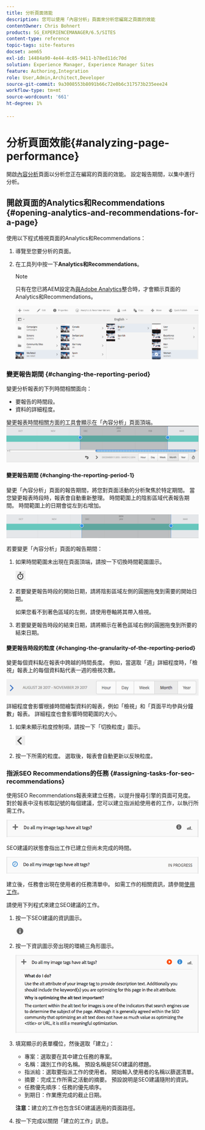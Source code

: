```yaml
---
title: 分析頁面效能
description: 您可以使用「內容分析」頁面來分析您編寫之頁面的效能
contentOwner: Chris Bohnert
products: SG_EXPERIENCEMANAGER/6.5/SITES
content-type: reference
topic-tags: site-features
docset: aem65
exl-id: 14484a90-4e44-4c85-9411-b78ed11dc70d
solution: Experience Manager, Experience Manager Sites
feature: Authoring,Integration
role: User,Admin,Architect,Developer
source-git-commit: 9a3008553b8091b66c72e0b6c317573b235eee24
workflow-type: tm+mt
source-wordcount: '661'
ht-degree: 1%

---
```


# 分析頁面效能{#analyzing-page-performance}

開啟[內容分析](/help/sites-authoring/content-insights.md)頁面以分析您正在編寫的頁面的效能。 設定報告期間，以集中進行分析。

## 開啟頁面的Analytics和Recommendations {#opening-analytics-and-recommendations-for-a-page}

使用以下程式檢視頁面的Analytics和Recommendations：

1. 導覽至您要分析的頁面。
1. 在工具列中按一下&#x200B;**Analytics和Recommendations**。

   >[!NOTE]
   >
   >只有在您已將AEM設定為[與Adobe Analytics](/help/sites-administering/adobeanalytics-connect.md)整合時，才會顯示頁面的Analytics和Recommendations。

   ![screen-shot_2019-03-05at115319](assets/screen-shot_2019-03-05at115319.png)

### 變更報告期間 {#changing-the-reporting-period}

變更分析報表的下列時間相關面向：

* 要報告的時間段。
* 資料的詳細程度。

變更報表時間相關方面的工具會顯示在「內容分析」頁面頂端。 ![chlimage_1-126](assets/chlimage_1-126.png)

#### 變更報告期間 {#changing-the-reporting-period-1}

變更「內容分析」頁面的報告期間，將您對頁面活動的分析聚焦於特定期間。 當您變更報表時段時，報表會自動重新整理。 時間範圍上的陰影區域代表報告期間。 時間範圍上的日期會從左到右增加。

![chlimage_1-127](assets/chlimage_1-127.png)

若要變更「內容分析」頁面的報告期間：

1. 如果時間範圍未出現在頁面頂端，請按一下切換時間範圍圖示。

   ![切換時間範圍](do-not-localize/chlimage_1-22.png)

1. 若要變更報告時段的開始日期，請將陰影區域左側的圓圈拖曳到需要的開始日期。

   如果您看不到著色區域的左側，請使用卷軸將其帶入檢視。

1. 若要變更報告時段的結束日期，請將顯示在著色區域右側的圓圈拖曳到所要的結束日期。

#### 變更報告時段的粒度 {#changing-the-granularity-of-the-reporting-period}

變更每個資料點在報表中跨越的時間長度。 例如，當選取「週」詳細程度時，「檢視」報表上的每個資料點代表一週的檢視次數。

![screen_shot_2017-11-29at141001](assets/screen_shot_2017-11-29at141001.png)

詳細程度會影響根據時間繪製資料的報表，例如「檢視」和「頁面平均參與分鐘數」報表。 詳細程度也會影響時間範圍的大小。

1. 如果未顯示粒度控制項，請按一下「切換粒度」圖示。

   ![chlimage_1-128](assets/chlimage_1-128.png)

1. 按一下所需的粒度。 選取後，報表會自動更新以反映粒度。

### 指派SEO Recommendations的任務 {#assigning-tasks-for-seo-recommendations}

使用SEO Recommendations報表來建立任務，以提升搜尋引擎的頁面可見度。 對於報表中沒有核取記號的每個建議，您可以建立指派給使用者的工作，以執行所需工作。

![chlimage_1-129](assets/chlimage_1-129.png)

SEO建議的狀態會指出工作已建立但尚未完成的時間。

![chlimage_1-130](assets/chlimage_1-130.png)

建立後，任務會出現在使用者的任務清單中。 如需工作的相關資訊，請參閱[使用工作](/help/sites-authoring/task-content.md)。

請使用下列程式來建立SEO建議的工作。

1. 按一下SEO建議的資訊圖示。

   ![資訊圖示](do-not-localize/chlimage_1-23.png)

1. 按一下資訊圖示旁出現的環繞三角形圖示。

   ![chlimage_1-131](assets/chlimage_1-131.png)

1. 填寫顯示的表單欄位，然後選取「建立」：

   * 專案：選取要在其中建立任務的專案。
   * 名稱：識別工作的名稱。 預設名稱是SEO建議的標題。
   * 指派給：選取要指派工作的使用者。 開始輸入使用者的名稱以篩選清單。
   * 摘要：完成工作所需之活動的摘要。 預設說明是SEO建議隨附的資訊。
   * 任務優先順序：任務的優先順序。
   * 到期日：作業應完成的截止日期。

   **注意：**&#x200B;建立的工作也包含SEO建議適用的頁面路徑。

1. 按一下完成以關閉「建立的工作」訊息。
